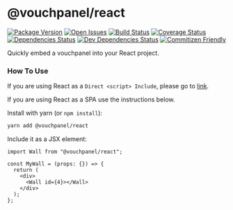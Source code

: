 # @vouchpanel/react

[![Package Version][package-image]][package-url]
[![Open Issues][issues-image]][issues-url]
[![Build Status][build-image]][build-url]
[![Coverage Status][coverage-image]][coverage-url]
[![Dependencies Status][dependencies-image]][dependencies-url]
[![Dev Dependencies Status][dev-dependencies-image]][dev-dependencies-url]
[![Commitizen Friendly][commitizen-image]][commitizen-url]

Quickly embed a vouchpanel into your React project.

### How To Use

If you are using React as a `Direct <script> Include`, please go to [link](https://vouchpanel.com/docs/vanillajs).

If you are using React as a SPA use the instructions below.

Install with yarn (or `npm install`):

```bash
yarn add @vouchpanel/react
```

Include it as a JSX element:
```tsx
import Wall from "@vouchpanel/react";

const MyWall = (props: {}) => {
  return (
    <div>
      <Wall id={4}></Wall>
    </div>
  );
};
```

[project-url]: https://github.com/vouchpanel/vouchpanel-react
[package-image]: https://img.shields.io/npm/v/@vouchpanel/react
[package-url]: https://www.npmjs.com/package/@vouchpanel/react
[issues-image]: https://img.shields.io/github/issues/vouchpanel/vouchpanel-react.svg?style=popout
[issues-url]: https://github.com/vouchpanel/vouchpanel-react/issues
[build-image]: https://travis-ci.org/vouchpanel/vouchpanel-react.svg?branch=master
[build-url]: https://travis-ci.org/vouchpanel/vouchpanel-react
[coverage-image]: https://coveralls.io/repos/github/vouchpanel/vouchpanel-react/badge.svg?branch=master
[coverage-url]: https://coveralls.io/github/vouchpanel/vouchpanel-react?branch=master
[dependencies-image]: https://img.shields.io/david/vouchpanel/vouchpanel-react
[dependencies-url]: https://www.npmjs.com/package/@vouchpanel/react
[dev-dependencies-image]: https://img.shields.io/david/dev/vouchpanel/vouchpanel-react
[dev-dependencies-url]: https://www.npmjs.com/package/@vouchpanel/react
[commitizen-image]: https://img.shields.io/badge/commitizen-friendly-brightgreen.svg
[commitizen-url]: http://commitizen.github.io/cz-cli